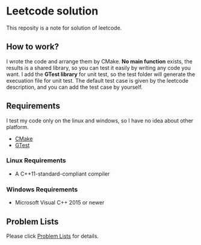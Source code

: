 # Leetcode solution

This reposity is a note for solution of leetcode.

## How to work?
I wrote the code and arrange them by CMake.
**No main function** exists, the results is a shared library, so you can test it easily by writing any code you want.
I add the **GTest library** for unit test, so the test folder will generate the execuation file for unit test. The default test case is given by the leetcode description, and you can add the test case by yourself.

## Requirements
I test my code only on the linux and windows, so I have no idea about other platform.
* [CMake](https://cmake.org/)
* [GTest](https://github.com/abseil/googletest)

### Linux Requirements
* A C++11-standard-compliant compiler

### Windows Requirements
* Microsoft Visual C++ 2015 or newer

## Problem Lists
Please click [Problem Lists](doc/README.md) for details.
